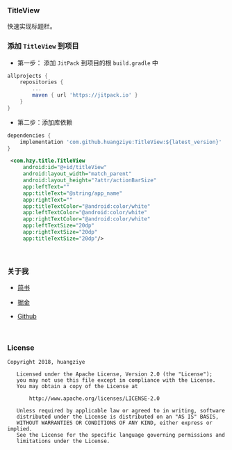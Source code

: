 
### TitleView

快速实现标题栏。





### 添加 `TitleView` 到项目

- 第一步： 添加 `JitPack` 到项目的根 `build.gradle` 中


```gradle
allprojects {
    repositories {
        ...
        maven { url 'https://jitpack.io' }
    }
}
```

- 第二步：添加库依赖


```gradle
dependencies {
    implementation 'com.github.huangziye:TitleView:${latest_version}'
}
```



```xml
 <com.hzy.title.TitleView
     android:id="@+id/titleView"
     android:layout_width="match_parent"
     android:layout_height="?attr/actionBarSize"
     app:leftText=""
     app:titleText="@string/app_name"
     app:rightText=""
     app:titleTextColor="@android:color/white"
     app:leftTextColor="@android:color/white"
     app:rightTextColor="@android:color/white"
     app:leftTextSize="20dp"
     app:rightTextSize="20dp"
     app:titleTextSize="20dp"/>
```




<br />

### 关于我


- [简书](https://user-gold-cdn.xitu.io/2018/7/26/164d5709442f7342)

- [掘金](https://juejin.im/user/5ad93382518825671547306b)

- [Github](https://github.com/huangziye)

<br />

### License

```
Copyright 2018, huangziye

   Licensed under the Apache License, Version 2.0 (the "License");
   you may not use this file except in compliance with the License.
   You may obtain a copy of the License at

       http://www.apache.org/licenses/LICENSE-2.0

   Unless required by applicable law or agreed to in writing, software
   distributed under the License is distributed on an "AS IS" BASIS,
   WITHOUT WARRANTIES OR CONDITIONS OF ANY KIND, either express or implied.
   See the License for the specific language governing permissions and
   limitations under the License.
```